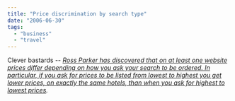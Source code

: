 ```yaml
---
title: "Price discrimination by search type"
date: "2006-06-30"
tags: 
  - "business"
  - "travel"
---
```


Clever bastards -- _[Ross Parker has discovered that on at least one website prices differ depending on how you ask your search to be ordered. In particular, if you ask for prices to be listed from lowest to highest you get lower prices, on exactly the same hotels, than when you ask for highest to lowest prices](http://www.marginalrevolution.com/marginalrevolution/2006/06/price_discrimin.html)._
